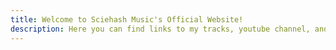 ```yaml
---
title: Welcome to Sciehash Music's Official Website!
description: Here you can find links to my tracks, youtube channel, and more additional information!
---
```


